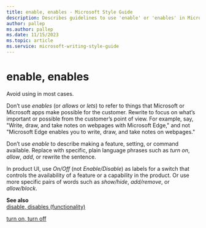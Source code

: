 ```yaml
---
title: enable, enables - Microsoft Style Guide
description: Describes guidelines to use 'enable' or 'enables' in Microsoft documents and provides alternate examples.
author: pallep
ms.author: pallep
ms.date: 11/15/2023
ms.topic: article
ms.service: microsoft-writing-style-guide
---
```


# enable, enables

Avoid using in most cases.

Don’t use *enables* (or *allows* or *lets*) to refer to things that Microsoft or Microsoft apps make possible for the customer. Rewrite to focus on what’s important or possible from the customer’s point of view. For example, say, "Write, draw, and take notes on webpages with Microsoft Edge," and not "Microsoft Edge enables you to write, draw, and take notes on webpages."

Don’t use *enable* to describe making a feature, setting, or command available. Replace with specific, plain language phrases such as *turn on*, *allow*, *add*, or rewrite the sentence.

In product UI, use *On/Off* (not *Enable/Disable*) as labels for a switch that controls the availability of a feature or a capability in the product. Or use more specific pairs of words such as *show/hide*, *add/remove*, or *allow/block*. 

**See also**  
[disable, disables (functionality)](https://learn.microsoft.com/en-us/style-guide/a-z-word-list-term-collections/d/disable-disabled)

[turn on, turn off](https://learn.microsoft.com/en-us/style-guide/a-z-word-list-term-collections/t/turn-on-turn-off)
